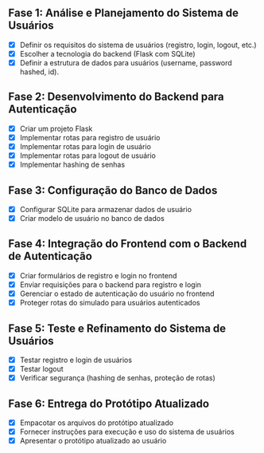 ## Fase 1: Análise e Planejamento do Sistema de Usuários
- [x] Definir os requisitos do sistema de usuários (registro, login, logout, etc.)
- [x] Escolher a tecnologia do backend (Flask com SQLite)
- [x] Definir a estrutura de dados para usuários (username, password hashed, id).

## Fase 2: Desenvolvimento do Backend para Autenticação
- [x] Criar um projeto Flask
- [x] Implementar rotas para registro de usuário
- [x] Implementar rotas para login de usuário
- [x] Implementar rotas para logout de usuário
- [x] Implementar hashing de senhas

## Fase 3: Configuração do Banco de Dados
- [x] Configurar SQLite para armazenar dados de usuário
- [x] Criar modelo de usuário no banco de dados

## Fase 4: Integração do Frontend com o Backend de Autenticação
- [x] Criar formulários de registro e login no frontend
- [x] Enviar requisições para o backend para registro e login
- [x] Gerenciar o estado de autenticação do usuário no frontend
- [x] Proteger rotas do simulado para usuários autenticados

## Fase 5: Teste e Refinamento do Sistema de Usuários
- [x] Testar registro e login de usuários
- [x] Testar logout
- [x] Verificar segurança (hashing de senhas, proteção de rotas)

## Fase 6: Entrega do Protótipo Atualizado
- [x] Empacotar os arquivos do protótipo atualizado
- [x] Fornecer instruções para execução e uso do sistema de usuários
- [x] Apresentar o protótipo atualizado ao usuário
